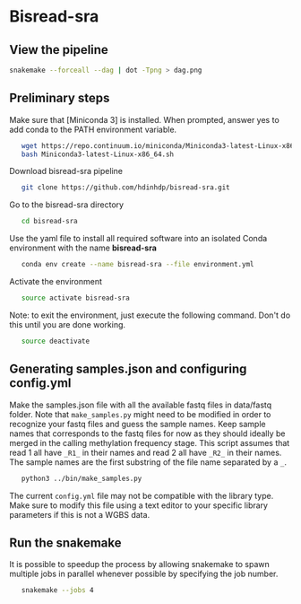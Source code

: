 # Bisread-sra


## View the pipeline

```bash
snakemake --forceall --dag | dot -Tpng > dag.png
```

## Preliminary steps

Make sure that [Miniconda 3] is installed. When prompted, answer yes to add conda to the PATH environment variable.
```bash
   wget https://repo.continuum.io/miniconda/Miniconda3-latest-Linux-x86_64.sh
   bash Miniconda3-latest-Linux-x86_64.sh
```

Download bisread-sra pipeline
```bash
   git clone https://github.com/hdinhdp/bisread-sra.git
```

Go to the bisread-sra directory
```bash
   cd bisread-sra
```

Use the yaml file to install all required software into an isolated Conda environment with the name **bisread-sra**
```bash
   conda env create --name bisread-sra --file environment.yml
```

Activate the environment
```bash
   source activate bisread-sra
```

Note: to exit the environment, just execute the following command. Don't do this until you are done working.
```bash
   source deactivate
```

## Generating samples.json and configuring config.yml

Make the samples.json file with all the available fastq files in data/fastq folder. Note that ```make_samples.py``` might need to be modified in order to recognize your fastq files and guess the sample names. Keep sample names that corresponds to the fastq files for now as they should ideally be merged in the calling methylation frequency stage. This script assumes that read 1 all have ```_R1_``` in their names and read 2 all have ```_R2_``` in their names. The sample names are the first substring of the file name separated by a ```_```.

```bash
   python3 ../bin/make_samples.py
```

The current ```config.yml``` file may not be compatible with the library type. Make sure to modify this file using a text editor to your specific
library parameters if this is not a WGBS data.


## Run the snakemake

It is possible to speedup the process by allowing snakemake to spawn multiple jobs in parallel whenever possible by specifying the job number.
```bash 
   snakemake --jobs 4
```

